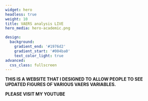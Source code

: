```yaml
---
widget: hero
headless: true
weight: 10
title: VAERS analysis LIVE
hero_media: hero-academic.png

design:
  background:
    gradient_end: '#1976d2'
    gradient_start: '#004ba0'
    text_color_light: true
advanced:
  css_class: fullscreen
---
```


**THIS IS A WEBSITE THAT I DESIGNED TO ALLOW PEOPLE TO SEE UPDATED FIGURES OF VARIOUS VAERS VARIABLES.**

**PLEASE VISIT MY YOUTUBE** 
